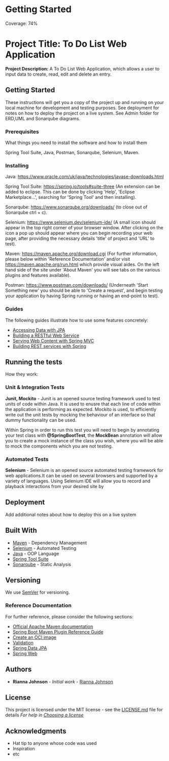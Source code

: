 # Getting Started

Coverage: 74%

# Project Title: To Do List Web Application

**Project Description:** A To Do List Web Application, which allows a user to input data to create, read, edit and delete an entry.

## Getting Started

These instructions will get you a copy of the project up and running on your local machine
for development and testing purposes. See deployment for notes on how to deploy the project on a live system.
See Admin folder for ERD,UML and Sonarqube diagrams.

### Prerequisites

What things you need to install the software and how to install them

Spring Tool Suite,
Java,
Postman,
Sonarqube,
Selenium,
Maven.

### Installing

Java: https://www.oracle.com/uk/java/technologies/javase-downloads.html

Spring Tool Suite: https://spring.io/tools#suite-three (An extension can be added to eclipse. This can be done by
clicking 'Help', 'Eclipse Marketplace...', searching for 'Spring Tool' and then installing).

Sonarqube: https://www.sonarqube.org/downloads/ (to close out of Sonarqube ctrl + c).

Selenium: https://www.selenium.dev/selenium-ide/ (A small icon should appear in the top right corner of your
browser window. After clicking on the icon a pop up should appear where you can begin recording your web page,
after providing the necessary details 'title' of project and 'URL' to test).

Maven: https://maven.apache.org/download.cgi (For further information, please below within 'Reference Documentation'
and/or visit https://maven.apache.org/run.html which provide visual aides. On the left hand side of the site under 'About Maven'
you will see tabs on the various plugins and features available).

Postman: https://www.postman.com/downloads/ (Underneath 'Start Something new' you should be able to 'Create a request', and begin
testing your application by having Spring running or having an end-point to test).

### Guides

The following guides illustrate how to use some features concretely:

- [Accessing Data with JPA](https://spring.io/guides/gs/accessing-data-jpa/)
- [Building a RESTful Web Service](https://spring.io/guides/gs/rest-service/)
- [Serving Web Content with Spring MVC](https://spring.io/guides/gs/serving-web-content/)
- [Building REST services with Spring](https://spring.io/guides/tutorials/bookmarks/)

## Running the tests

How they work:

### Unit & Integration Tests

**Junit, Mockito** - Junit is an opened source testing framework used to test units of code within Java.
It is used to enusre that each line of code within the application is performing as expected. Mockito is used,
to efficiently write out the unit tests by mocking the behaviour of an interface so that dummy functionality
can be used.

Within Spring in order to run this test you will need to begin by annotating your test class with **@SpringBootTest**,
the **MockBean** annotation will allow you to create a mock instance of the class you wish, where you will be able to mock
the components which you are not testing.

### Automated Tests

**Selenium** - Selenium is an opened source automated testing framework for web applications.It can be used on several browsers
and supported by a variety of languages.
Using Selenium IDE will allow you to record and playback interactions from your desired site by

## Deployment

Add additional notes about how to deploy this on a live system

## Built With

- [Maven](https://maven.apache.org/) - Dependency Management
- [Selenium](https://www.selenium.dev/selenium-ide/) - Automated Testing
- [Java](https://www.oracle.com/uk/java/technologies/javase-downloads.html) - OOP Language
- [Spring Tool Suite](https://spring.io/tools#suite-three)
- [Sonarqube](https://www.sonarqube.org/downloads/) - Static Analysis

## Versioning

We use [SemVer](http://semver.org/) for versioning.

### Reference Documentation

For further reference, please consider the following sections:

- [Official Apache Maven documentation](https://maven.apache.org/guides/index.html)
- [Spring Boot Maven Plugin Reference Guide](https://docs.spring.io/spring-boot/docs/2.4.2/maven-plugin/reference/html/)
- [Create an OCI image](https://docs.spring.io/spring-boot/docs/2.4.2/maven-plugin/reference/html/#build-image)
- [Validation](https://docs.spring.io/spring-boot/docs/2.4.2/reference/htmlsingle/#boot-features-validation)
- [Spring Data JPA](https://docs.spring.io/spring-boot/docs/2.4.2/reference/htmlsingle/#boot-features-jpa-and-spring-data)
- [Spring Web](https://docs.spring.io/spring-boot/docs/2.4.2/reference/htmlsingle/#boot-features-developing-web-applications)

## Authors

- **Rianna Johnson** - _Initial work_ - [Rianna Johnson](https://github.com/RQAJohnson)

## License

This project is licensed under the MIT license - see the [LICENSE.md](LICENSE.md) file for details
_For help in [Choosing a license](https://choosealicense.com/)_

## Acknowledgments

- Hat tip to anyone whose code was used
- Inspiration
- etc
